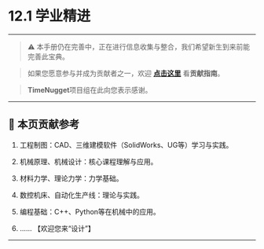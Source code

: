 # 12.1 学业精进

---

> ⚠️ 本手册仍在完善中，正在进行信息收集与整合，我们希望新生到来前能完善此宝典。  

> 如果您愿意参与并成为贡献者之一，欢迎 **[点击这里](/CONTRIBUTING.md)** 看**贡献指南**。

> **TimeNugget**项目组在此向您表示感谢。

---

## 📌 本页贡献参考

1. 工程制图：CAD、三维建模软件（SolidWorks、UG等）学习与实践。

2. 机械原理、机械设计：核心课程理解与应用。

3. 材料力学、理论力学：力学基础。

4. 数控机床、自动化生产线：理论与实践。

5. 编程基础：C++、Python等在机械中的应用。

6. ……  【欢迎您来“设计”】

---
